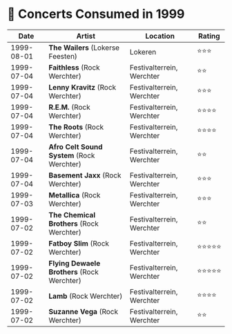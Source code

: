 # 🎤 Concerts Consumed in 1999

| Date | Artist | Location | Rating |
| --- | --- | --- | --- |
| 1999-08-01 | **The Wailers** (Lokerse Feesten) | Lokeren | ️️⭐️️⭐️⭐️ |
| 1999-07-04 | **Faithless** (Rock Werchter) | Festivalterrein, Werchter | ️️⭐️️⭐️ |
| 1999-07-04 | **Lenny Kravitz** (Rock Werchter) | Festivalterrein, Werchter | ️️⭐️️⭐️⭐️️ |
| 1999-07-04 | **R.E.M.** (Rock Werchter) | Festivalterrein, Werchter | ️️⭐️️⭐️⭐️⭐️ |
| 1999-07-04 | **The Roots** (Rock Werchter) | Festivalterrein, Werchter | ️️⭐️️⭐️⭐️⭐️ |
| 1999-07-04 | **Afro Celt Sound System** (Rock Werchter) | Festivalterrein, Werchter | ️️⭐️️⭐️ |
| 1999-07-04 | **Basement Jaxx** (Rock Werchter) | Festivalterrein, Werchter | ️️⭐️️⭐️⭐️ |
| 1999-07-03 | **Metallica** (Rock Werchter) | Festivalterrein, Werchter | ️️⭐️️⭐️⭐️ |
| 1999-07-02 | **The Chemical Brothers** (Rock Werchter) | Festivalterrein, Werchter | ️️⭐️️⭐️ |
| 1999-07-02 | **Fatboy Slim** (Rock Werchter) | Festivalterrein, Werchter | ️️⭐️️⭐️⭐️⭐️⭐️ |
| 1999-07-02 | **Flying Dewaele Brothers** (Rock Werchter) | Festivalterrein, Werchter | ️️⭐️️⭐️⭐️⭐️⭐️ |
| 1999-07-02 | **Lamb** (Rock Werchter) | Festivalterrein, Werchter | ️️⭐️️⭐️⭐️⭐️ |
| 1999-07-02 | **Suzanne Vega** (Rock Werchter) | Festivalterrein, Werchter | ️️⭐️️⭐️️ |
